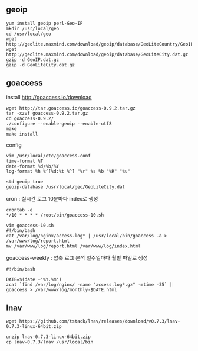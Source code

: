 ## geoip
```
yum install geoip perl-Geo-IP
mkdir /usr/local/geo
cd /usr/local/geo
wget  http://geolite.maxmind.com/download/geoip/database/GeoLiteCountry/GeoIP.dat.gz
wget  http://geolite.maxmind.com/download/geoip/database/GeoLiteCity.dat.gz
gzip -d GeoIP.dat.gz
gzip -d GeoLiteCity.dat.gz
``` 
## goaccess
install
http://goaccess.io/download

```
wget http://tar.goaccess.io/goaccess-0.9.2.tar.gz
tar -xzvf goaccess-0.9.2.tar.gz
cd goaccess-0.9.2/
./configure --enable-geoip --enable-utf8
make
make install
```
config
```
vim /usr/local/etc/goaccess.conf
time-format %T
date-format %d/%b/%Y
log-format %h %^[%d:%t %^] "%r" %s %b "%R" "%u"

std-geoip true
geoip-database /usr/local/geo/GeoLiteCity.dat
```

cron : 실시간 로그 10분마다 index로 생성
```
crontab -e
*/10 * * * * /root/bin/goaccess-10.sh

vim goaccess-10.sh
#!/bin/bash
cat /var/log/nginx/access.log* | /usr/local/bin/goaccess -a > /var/www/log/report.html
mv /var/www/log/report.html /var/www/log/index.html
```
goaccess-weekly : 압축 로그 분석 일주일마다 월별 파일로 생성
```
#!/bin/bash

DATE=$(date +'%Y.%m')
zcat `find /var/log/nginx/ -name "access.log*.gz" -mtime -35` | goaccess > /var/www/log/monthly-$DATE.html
```

## lnav
```
wget https://github.com/tstack/lnav/releases/download/v0.7.3/lnav-0.7.3-linux-64bit.zip

unzip lnav-0.7.3-linux-64bit.zip
cp lnav-0.7.3/lnav /usr/local/bin
```






